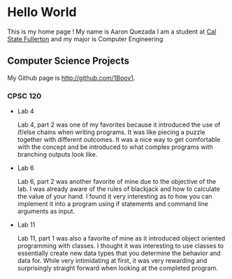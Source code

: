 # Hello World

This is my home page ! My name is Aaron Quezada I am a student at [Cal State Fullerton](https://www.fullerton.edu/) and my major is Computer Engineering

## Computer Science Projects

My Github page is http://github.com/1Boov1.

### CPSC 120

* Lab 4

    Lab 4, part 2 was one of my favorites because it introduced the use of if/else chains when writing programs. It was like piecing a puzzle together with different outcomes. It was a nice way to get comfortable with the concept and be introduced to what complex programs with branching outputs look like.

* Lab 6

    Lab 6, part 2 was another favorite of mine due to the objective of the lab. I was already aware of the rules of blackjack and how to calculate the value of your hand. I found it very interesting as to how you can implement it into a program using if statements and command line arguments as input.

* Lab 11

    Lab 11, part 1 was also a favorite of mine as it introduced object oriented programming with classes. I thought it was interesting to use classes to essentially create new data types that you determine the behavior and data for. While very intimidating at first, it was very rewarding and surprisingly straight forward when looking at the completed program.